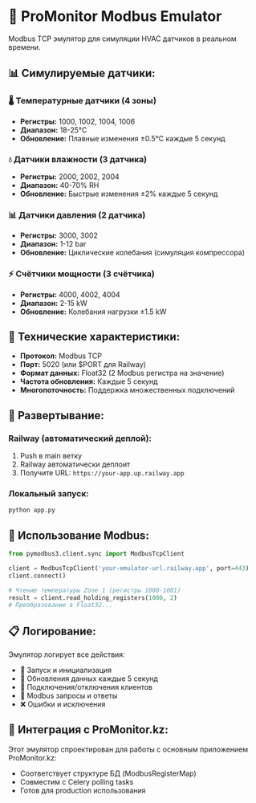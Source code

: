 # 🤖 ProMonitor Modbus Emulator

Modbus TCP эмулятор для симуляции HVAC датчиков в реальном времени.

## 📊 Симулируемые датчики:

### 🌡️ Температурные датчики (4 зоны)
- **Регистры:** 1000, 1002, 1004, 1006
- **Диапазон:** 18-25°C
- **Обновление:** Плавные изменения ±0.5°C каждые 5 секунд

### 💧 Датчики влажности (3 датчика) 
- **Регистры:** 2000, 2002, 2004
- **Диапазон:** 40-70% RH
- **Обновление:** Быстрые изменения ±2% каждые 5 секунд

### 📊 Датчики давления (2 датчика)
- **Регистры:** 3000, 3002  
- **Диапазон:** 1-12 bar
- **Обновление:** Циклические колебания (симуляция компрессора)

### ⚡ Счётчики мощности (3 счётчика)
- **Регистры:** 4000, 4002, 4004
- **Диапазон:** 2-15 kW
- **Обновление:** Колебания нагрузки ±1.5 kW

## 🔧 Технические характеристики:

- **Протокол:** Modbus TCP
- **Порт:** 5020 (или $PORT для Railway)
- **Формат данных:** Float32 (2 Modbus регистра на значение)
- **Частота обновления:** Каждые 5 секунд
- **Многопоточность:** Поддержка множественных подключений

## 🚀 Развертывание:

### Railway (автоматический деплой):
1. Push в main ветку
2. Railway автоматически деплоит
3. Получите URL: `https://your-app.up.railway.app`

### Локальный запуск:
```bash
python app.py
```

## 📖 Использование Modbus:

```python
from pymodbus3.client.sync import ModbusTcpClient

client = ModbusTcpClient('your-emulator-url.railway.app', port=443)
client.connect()

# Чтение температуры Zone_1 (регистры 1000-1001)
result = client.read_holding_registers(1000, 2)
# Преобразование в Float32...
```

## 📋 Логирование:

Эмулятор логирует все действия:
- 🤖 Запуск и инициализация
- 🔄 Обновления данных каждые 5 секунд  
- 🔌 Подключения/отключения клиентов
- 📖 Modbus запросы и ответы
- ❌ Ошибки и исключения

## 🎯 Интеграция с ProMonitor.kz:

Этот эмулятор спроектирован для работы с основным приложением ProMonitor.kz:
- Соответствует структуре БД (ModbusRegisterMap)
- Совместим с Celery polling tasks
- Готов для production использования